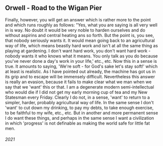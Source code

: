 ## Orwell - Road to the Wigan Pier

Finally, however, you will get an answer which is rather more to the point and which runs roughly as follows: "Yes, what you are saying is all very well in is way.
No doubt it would be very noble to harden ourselves and do without aspirins and central heating ans so forth.
But the point is, you see, that nobody seriously wants it.
It would mean going back to an agricultural way of life, which means beastly hard work and isn't at all the same thing as playing at gardening.
I don't want hard work, you don't want hard work - nobody wants it who knows what it means.
You only talk as you do because you've never done a day's work in your life,' etc., etc.
  Now this in a sense is true.
It amounts to saying, 'We're soft - for God's sake let's stay soft!' which at least is realistic.
As I have pointed out already, the machine has got us in its grip and to escape will be immensely difficult.
Nevertheless this answer is really an evasion, because it fails to make clear what we man when we say that we 'want' this or that.
I am a degenerate modern semi-intellectual who would die if I did not get my early morning cup of tea and my New Statesman every Friday.
Clearly I do not, in a sense, 'want' to return to a simpler, harder, probably agricultural way of life.
In the same sense I don't 'want' to cut down my drinking, to pay my debts, to take enough exercise, to be faithful to my wife, etc., etc.
But in another and more permanent sense I do want these things, and perhaps in the same sense I want a civilization in which 'progress' is not definable as making the world safe for little fat men.


###### 2021